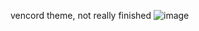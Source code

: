 vencord theme, not really finished
![image](https://github.com/Tryflle/tryfletheme/assets/111710533/9aa0f7ad-c2c4-4adc-998c-06e2d6980139)

